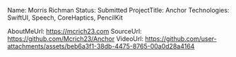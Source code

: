 Name: Morris Richman
Status: Submitted
ProjectTitle: Anchor
Technologies: SwiftUI, Speech, CoreHaptics, PencilKit

AboutMeUrl: https://mcrich23.com
SourceUrl: https://github.com/Mcrich23/Anchor
VideoUrl: https://github.com/user-attachments/assets/beb6a3f1-38db-4475-8765-00a0d28a4164

<!---
EXAMPLE
Name: John Appleseed
Status: Submitted <or> Winner <or> Distinguished <or> Rejected
ProjectTitle: The Accessibility Rose
Technologies: SwiftUI, RealityKit, CoreGraphic

AboutMeUrl: https://linkedin.com/in/johnappleseed
SourceUrl: https://github.com/johnappleseed/wwdc2025
VideoUrl: https://youtu.be/ABCDE123456
-->
